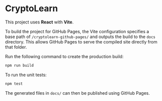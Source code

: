 # CryptoLearn

This project uses **React** with **Vite**.

To build the project for GitHub Pages, the Vite configuration specifies a base path of `/cryptolearn-github-pages/` and outputs the build to the `docs` directory. This allows GitHub Pages to serve the compiled site directly from that folder.

Run the following command to create the production build:

```bash
npm run build
```

To run the unit tests:

```bash
npm test
```

The generated files in `docs/` can then be published using GitHub Pages.
